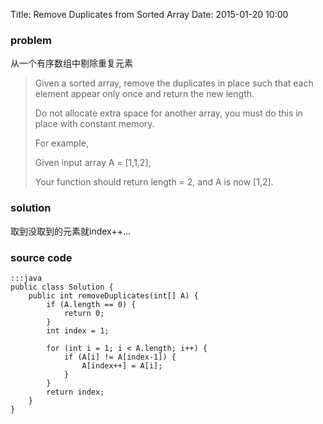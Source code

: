 Title: Remove Duplicates from Sorted Array 
Date: 2015-01-20 10:00

### problem

从一个有序数组中剔除重复元素

>Given a sorted array, remove the duplicates in place such that each element appear only once and return the new length.
>
>Do not allocate extra space for another array, you must do this in place with constant memory.
>
>For example,
>
>Given input array A = [1,1,2],
>
>
>Your function should return length = 2, and A is now [1,2].


### solution
取到没取到的元素就index++...

### source code
    :::java
    public class Solution {
        public int removeDuplicates(int[] A) {
            if (A.length == 0) {
                return 0;
            }
            int index = 1;

            for (int i = 1; i < A.length; i++) {
                if (A[i] != A[index-1]) {
                    A[index++] = A[i];
                }
            }
            return index;
        }
    }